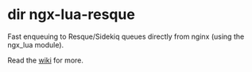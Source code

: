 dir ngx-lua-resque
==============

Fast enqueuing to Resque/Sidekiq queues directly from nginx (using the ngx_lua module).

Read the [wiki](https://github.com/yars/ngx-lua-resque/wiki) for more.

